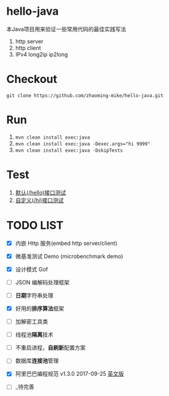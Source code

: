 # hello-java

本Java项目用来验证一些常用代码的最佳实践写法

1. http server
1. http client
1. IPv4 long2ip ip2long

# Checkout

`git clone https://github.com/zhaoming-mike/hello-java.git`

# Run

1. `mvn clean install exec:java`
1. `mvn clean install exec:java -Dexec.args="hi 9999"`
1. `mvn clean install exec:java -DskipTests`

# Test

1. [默认(/hello)接口测试](http://localhost:8888/hello?hello=http://github.com "access github.com")
1. [自定义(/hi)接口测试](http://localhost:9999/hi?hi=http://github.com "access github.com")

# TODO LIST
- [x] 内嵌 Http 服务(embed http server/client)
- [x] 微基准测试 Demo (microbenchmark demo)
- [x] 设计模式 Gof
- [ ] JSON 编解码处理框架
- [ ] **日期**字符串处理
- [x] 好用的**排序算法**框架
- [ ] 加解密工具类
- [ ] 线程池**隔离**技术
- [ ] 不重启进程，**自刷新**配置方案
- [ ] 数据库**连接池**管理
- [x] 阿里巴巴编程规范 v1.3.0 2017-09-25 [英文版](https://alibaba.github.io/Alibaba-Java-Coding-Guidelines "goto")
- [ ] _待完善

